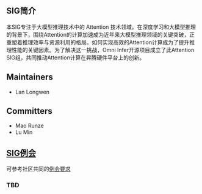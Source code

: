 ## SIG简介

本SIG专注于大模型推理技术中的 Attention 技术领域。在深度学习和大模型推理的背景下，围绕Attention的计算加速成为近年来大模型推理领域的关键突破，正重塑着推理效率与资源利用的格局。如何实现高效的Attention计算成为了提升推理性能的关键因素。为了解决这一挑战，Omni Infer开源项目成立了此Attention SIG组，共同推动Attention计算在昇腾硬件平台上的创新。

## Maintainers

* Lan Longwen

## Committers

* Mao Runze
* Lu Min

## [SIG例会](meetings/sig-pd-seperation/)

可参考社区共同的[例会要求](meetings/sig-meetings-requirement.md)

### TBD
